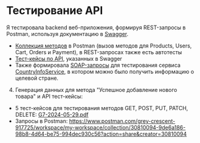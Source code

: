  # Тестирование API
Я тестировала backend веб-приложения, формируя REST-запросы в Postman, используя документацию в [Swagger](https://demoshopping.ru/api-docs/).  
- [Коллекция методов](https://www.postman.com/grey-crescent-917725/workspace/api/collection/30810094-9de6a186-98b8-4d64-be75-994dec930c56?action=share&creator=30810094) в Postman (вызов методов для Products, Users, Cart, Orders и Payment), в REST-запросах также есть автотесты
- [Тест-кейсы по API](https://drive.google.com/file/d/1FYHgyiiJ05uDvWFO_z10ELog9bv_RSin/view?usp=drive_link), указанных в Swagger
- Также формировала [SOAP-запросы](https://www.postman.com/grey-crescent-917725/workspace/api/collection/30810094-0c098d80-97f8-4436-8393-7566ed3a04f9?action=share&creator=30810094) для тестирования сервиса [CountryInfoService](http://webservices.oorsprong.org/websamples.countryinfo/CountryInfoService.wso?WSDL), в котором можно было получить информацию о целевой стране.

4. Генерация данных для метода "Успешное добавление нового товара" и API тест-кейсы: 
- 5 тест-кейсов для тестирования методов GET, POST, PUT, PATCH, DELETE: [G7-2024-05-29.pdf](https://github.com/VikaDov/api/files/15489988/G7-2024-05-29.pdf)
- Запросы в Postman: https://www.postman.com/grey-crescent-917725/workspace/my-workspace/collection/30810094-9de6a186-98b8-4d64-be75-994dec930c56?action=share&creator=30810094
			

